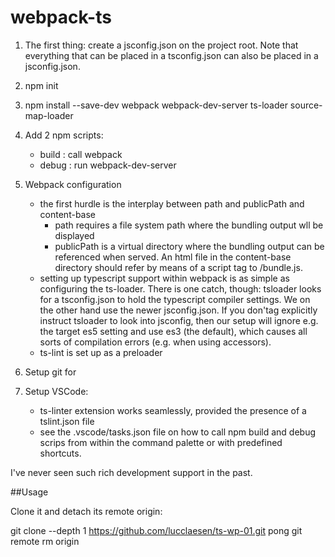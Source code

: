 # webpack-ts

1. The first thing: create a jsconfig.json on the project root. 
Note that everything that can be placed in a tsconfig.json can also be 
placed in a jsconfig.json.

2. npm init 
3. npm install  --save-dev 
    webpack 
    webpack-dev-server 
    ts-loader 
    source-map-loader

4. Add 2 npm scripts:
    - build : call webpack
    - debug : run webpack-dev-server

5. Webpack configuration
    - the first hurdle is the interplay between path and publicPath and content-base
        * path requires a file system path where the bundling output wll
            be displayed
        * publicPath is a virtual directory where the bundling output can
            be referenced when served. An html file in the content-base directory 
            should refer by means of a script tag to <publicPath>/bundle.js. 
    - setting up typescript support within webpack is as simple as configuring the ts-loader.
    There is one catch, though: tsloader looks for a tsconfig.json to hold the typescript
    compiler settings. We on the other hand use the newer jsconfig.json. If you don'tag
    explicitly instruct tsloader to look into jsconfig, then our setup will ignore e.g.
    the target es5 setting and use es3 (the default), which causes all sorts of compilation 
    errors (e.g. when using accessors).
    - ts-lint is set up as a preloader

6. Setup git for 

6. Setup VSCode:
    - ts-linter extension works seamlessly, provided the presence of a tslint.json file
    - see the .vscode/tasks.json file on how to call npm build and debug scrips from within the command
        palette or with predefined shortcuts.

I've never seen such rich development support in the past.

##Usage

Clone it and detach its remote origin:

git clone --depth 1 https://github.com/lucclaesen/ts-wp-01.git pong
git remote rm origin